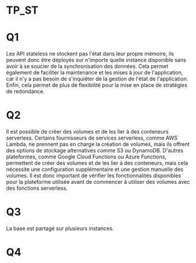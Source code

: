 # TP_ST

# Q1
 Les API stateless ne stockent pas l'état dans leur propre mémoire, ils peuvent donc être déployés sur n'importe quelle instance disponible sans avoir à se soucier de la synchronisation des données. Cela permet également de faciliter la maintenance et les mises à jour de l'application, car il n'y a pas besoin de s'inquiéter de la gestion de l'état de l'application. Enfin, cela permet de plus de flexibilité pour la mise en place de stratégies de redondance.
 
 # Q2 
 
 Il est possible de créer des volumes et de les lier à des conteneurs serverless. Certains fournisseurs de services serverless, comme AWS Lambda, ne prennent pas en charge la création de volumes, mais ils offrent des options de stockage alternatives comme S3 ou DynamoDB. 
D'autres plateformes, comme Google Cloud Functions ou Azure Functions, permettent de créer des volumes et de les lier à des conteneurs, mais cela nécessite une configuration supplémentaire et une gestion manuelle des volumes. Il est donc important de vérifier les fonctionnalités disponibles pour la plateforme utilisée avant de commencer à utiliser des volumes avec des fonctions serverless.

# Q3

La base est partagé sur plusieurs instances.

# Q4
